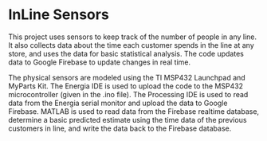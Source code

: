 # InLine Sensors
This project uses sensors to keep track of the number of people in any line. 
It also collects data about the time each customer spends in the line at any store, and uses the data for basic statistical analysis. 
The code updates data to Google Firebase to update changes in real time. 

The physical sensors are modeled using the TI MSP432 Launchpad and MyParts Kit. 
The Energia IDE is used to upload the code to the MSP432 microcontroller (given in the .ino file). 
The Processing IDE is used to read data from the Energia serial monitor and upload the data to Google Firebase. 
MATLAB is used to read data from the Firebase realtime database, determine a basic predicted estimate using the time data of the previous customers in line, and write the data back to the Firebase database. 


